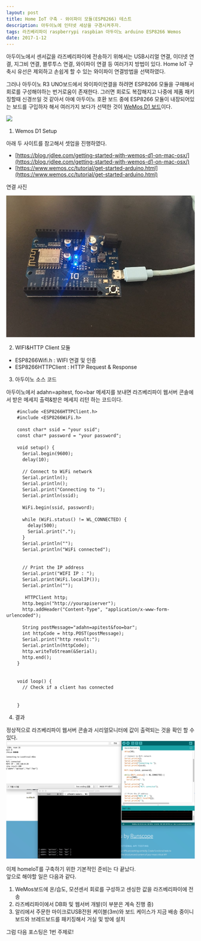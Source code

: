 ```yaml
--- 
layout: post
title: Home IoT 구축 - 와이파이 모듈(ESP8266) 테스트
description: 아두이노에 인터넷 세상을 구경시켜주자.
tags: 라즈베리파이 raspberrypi raspbian 아두이노 arduino ESP8266 Wemos
date: 2017-1-12
---
```


아두이노에서 센서값을 라즈베리파이에 전송하기 위해서는 USB시리얼 연결, 이더넷 연결, 지그비 연결, 블루투스 연결, 와이파이 연결 등 여러가지 방법이 있다. Home IoT 구축시 유선은 제외하고 손쉽게 할 수 있는 와이파이 연결방법을 선택하였다.

그러나 아두이노 R3 UNO보드에서 와이파이연결을 하려면 ESP8266 모듈을 구매해서 회로를 구성해야하는 번거로움이 존재한다. 그러면 회로도 복잡해지고 나중에 제품 패키징할때 신경쓰일 것 같아서 아예 아두이노 호환 보드 중에 ESP8266 모듈이 내장되어있는 보드를 구입하자 해서 여러가지 보다가 선택한 것이 [WeMos D1 보드](https://www.wemos.cc/product/d1.html)이다.

![](https://www.wemos.cc/sites/default/files/2016-09/d1_1_3.jpg)

1. Wemos D1 Setup

  아래 두 사이트를 참고해서 셋업을 진행하였다.

  - [https://blog.rjdlee.com/getting-started-with-wemos-d1-on-mac-osx/](https://blog.rjdlee.com/getting-started-with-wemos-d1-on-mac-osx/)
  - [https://www.wemos.cc/tutorial/get-started-arduino.html](https://www.wemos.cc/tutorial/get-started-arduino.html)

  연결 사진  

  ![](https://github.com/adahnlim/adahnlim.github.io/blob/master/images/wemos-2.jpeg?raw=true)


2. WIFI&HTTP Client 모듈

  - ESP8266Wifi.h : WIFI 연결 및 인증
  - ESP8266HTTPClient : HTTP Request & Response

3. 아두이노 소스 코드

  아두이노에서 adahn=apitest, foo=bar 메세지를 보내면 라즈베리파이 웹서버 콘솔에서 받은 메세지 출력&받은 메세지 리턴 하는 코드이다.

        #include <ESP8266HTTPClient.h>
        #include <ESP8266WiFi.h>

        const char* ssid = "your ssid";
        const char* password = "your password";

        void setup() {
          Serial.begin(9600);
          delay(10);

          // Connect to WiFi network
          Serial.println();
          Serial.println();
          Serial.print("Connecting to ");
          Serial.println(ssid);

          WiFi.begin(ssid, password);

          while (WiFi.status() != WL_CONNECTED) {
            delay(500);
            Serial.print(".");
          }
          Serial.println("");
          Serial.println("WiFi connected");


          // Print the IP address
          Serial.print("WIFI IP : ");
          Serial.print(WiFi.localIP());
          Serial.println("");

           HTTPClient http;
          http.begin("http://yourapiserver");
          http.addHeader("Content-Type", "application/x-www-form-urlencoded");

          String postMessage="adahn=apitest&foo=bar";
          int httpCode = http.POST(postMessage);
          Serial.print("http result:");
          Serial.println(httpCode);
          http.writeToStream(&Serial);
          http.end();
        }


        void loop() {
          // Check if a client has connected


        }

4. 결과

  정상적으로 라즈베리파이 웹서버 콘솔과 시리얼모니터에 값이 출력되는 것을 확인 할 수 있다.
![](https://github.com/adahnlim/adahnlim.github.io/blob/master/images/wemos-1.png?raw=true)


이제 homeIoT를 구축하기 위한 기본적인 준비는 다 끝났다.  
앞으로 해야할 일은 다음과 같다.

1. WeMos보드에 온/습도, 모션센서 회로를 구성하고 센싱한 값을 라즈베리파이에 전송
2. 라즈베리파이에서 DB화 및 웹서버 개발(이 부분은 계속 진행 중)
3. 알리에서 주문한 마이크로USB전원 케이블(3m)와 보드 케이스가 지금 배송 중이니 보드와 브레드보드를 패키징해서 거실 및 방에 설치

그럼 다음 포스팅은 1번 주제로!

